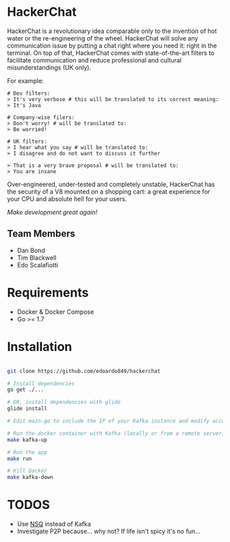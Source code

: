 # HackerChat

HackerChat is a revolutionary idea comparable only to the invention of hot water or the re-engineering of the wheel. HackerChat will solve any communication issue by putting a chat right where you need it: right in the terminal. On top of that, HackerChat comes with state-of-the-art filters to facilitate communication and reduce professional and cultural misunderstandings (UK only).

For example:

```
# Dev filters:
> It's very verbose # this will be translated to its correct meaning:
> It's Java

# Company-wise filers:
> Don't worry! # will be translated to:
> Be worried!

# UK filters:
> I hear what you say # will be translated to:
> I disagree and do not want to discuss it further

> That is a very brave proposal # will be translated to:
> You are insane

```

Over-engineered, under-tested and completely unstable, HackerChat has the security of a V8 mounted on a shopping cart: a great experience for your CPU and absolute hell for your users.

*Make development great again!*

## Team Members
- Dan Bond
- Tim Blackwell
- Edo Scalafiotti

# Requirements
- Docker & Docker Compose
- Go >= 1.7

# Installation

```bash

git clone https://github.com/edoardo849/hackerchat

# Install dependencies
go get ./...

# OR, install dependencies with glide
glide install

# Edit main.go to include the IP of your Kafka instance and modify accordingly docker-compose.yml

# Run the docker container with Kafka (locally or from a remote server)
make kafka-up

# Run the app
make run

# Kill Docker
make kafka-down

```

# TODOS
- Use [NSQ](https://github.com/nsqio/nsq) instead of Kafka
- Investigate P2P because... why not? If life isn't spicy it's no fun...
